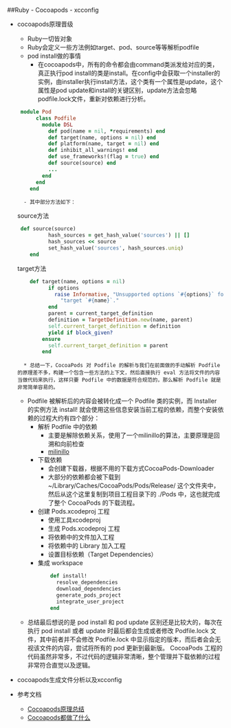 ##Ruby - Cocoapods - xcconfig
* cocoapods原理晋级
	* Ruby一切皆对象
	* Ruby会定义一些方法例如target、pod、source等等解析podfile
	* pod install做的事情
		* 在cocoapods中，所有的命令都会由command类派发给对应的类，真正执行pod install的类是install。在config中会获取一个installer的实例，由installer执行install方法，这个类有一个属性是update，这个属性是pod update和install的关键区别，update方法会忽略podfile.lock文件，重新对依赖进行分析。
	``` ruby
	 module Pod
		  class Podfile
			module DSL
			  def pod(name = nil, *requirements) end
			  def target(name, options = nil) end
			  def platform(name, target = nil) end
			  def inhibit_all_warnings! end
			  def use_frameworks!(flag = true) end
			  def source(source) end
			  ...
			end
		  end
		end
	```
		- 其中部分方法如下：
	source方法
	``` ruby
	 def source(source)
			  hash_sources = get_hash_value('sources') || []
			  hash_sources << source
			  set_hash_value('sources', hash_sources.uniq)
		end
	```
	target方法
	``` ruby
		def target(name, options = nil)
			  if options
				raise Informative, "Unsupported options `#{options}` for " \
				  "target `#{name}`."
			  end
			  parent = current_target_definition
			  definition = TargetDefinition.new(name, parent)
			  self.current_target_definition = definition
			  yield if block_given?
			ensure
			  self.current_target_definition = parent
			end
	```
		* 总结一下，CocoaPods 对 Podfile 的解析与我们在前面做的手动解析 Podfile 的原理差不多，构建一个包含一些方法的上下文，然后直接执行 eval 方法将文件的内容当做代码来执行，这样只要 Podfile 中的数据是符合规范的，那么解析 Podfile 就是非常简单容易的。
	* Podfile 被解析后的内容会被转化成一个 Podfile 类的实例，而 Installer 的实例方法 install! 就会使用这些信息安装当前工程的依赖，而整个安装依赖的过程大约有四个部分：
		- 解析 Podfile 中的依赖
			- 主要是解除依赖关系，使用了一个milinillo的算法，主要原理是回溯和向前检查
			- [milinillo](https://github.com/CocoaPods/Molinillo/blob/master/ARCHITECTURE.md)	 
		- 下载依赖
			- 会创建下载器，根据不用的下载方式CocoaPods-Downloader
			- 大部分的依赖都会被下载到 ~/Library/Caches/CocoaPods/Pods/Release/ 这个文件夹中，然后从这个这里复制到项目工程目录下的 ./Pods 中，这也就完成了整个 CocoaPods 的下载流程。
		- 创建 Pods.xcodeproj 工程
			- 使用工具xcodeproj
			- 生成 Pods.xcodeproj 工程
			- 将依赖中的文件加入工程
			- 将依赖中的 Library 加入工程
			- 设置目标依赖（Target Dependencies）
		- 集成 workspace
			``` ruby 
				def install!
				  resolve_dependencies
				  download_dependencies
				  generate_pods_project
				  integrate_user_project
				end
			```	
	* 总结最后想说的是 pod install 和 pod update 区别还是比较大的，每次在执行 pod install 或者 update 时最后都会生成或者修改 Podfile.lock 文件，其中前者并不会修改 Podfile.lock 中显示指定的版本，而后者会会无视该文件的内容，尝试将所有的 pod 更新到最新版。
CocoaPods 工程的代码虽然非常多，不过代码的逻辑非常清晰，整个管理并下载依赖的过程非常符合直觉以及逻辑。

* cocoapods生成文件分析以及xcconfig
* 参考文档
	* [Cocoapods原理总结](https://juejin.im/entry/59dd94b06fb9a0451463030b)
	* [Cocoapods都做了什么](https://draveness.me/cocoapods) 

